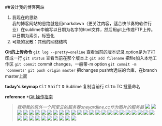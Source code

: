 ##设计我的博客网站
<ol>
	<li>我现在的思路</li>我的博客网站的思路就是用markdown（更关注内容，适合快节奏的软件行业）在sublime中编写以日期为名字的html文件，然后用git上传或FTP上传。以日期为索引。标签化
	<li>可能的发散：其他的网络结构</li>
</ol>


__Git的上传命令__
   `git log --pretty=oneline`
    查看当前的版本记录,option是为了打印成一行
   `git status`
    查看当前在那个版本上
   `git add filename`
    把file加入本地工作区
   `git commit`
    commit changes，一般带-m option `git commit -m 'comments'`
   `git push origin master`
    把changes push给远端的仓库，在branch master上面




__today's keymap__
   <kbd>Clt</kbd> <kbd>Shift</kbd> <kbd>D</kbd>  Sublime 复制当前行
   <kbd>Clt</kbd><kbd>m</kbd>  TC 批量命名

__reference__
*[Git 操作指南](http://www.cnblogs.com/tugenhua0707/p/4050072.html)
>*我用我的另外一个阿里云的服务器oneyardline.cc作为图片的服务器*
![](http://oneyardline.cc/imag/gitcommand/gitCommand1.jpg)
![](http://oneyardline.cc/imag/gitcommand/gitCommand10.png)
![](http://oneyardline.cc/imag/gitcommand/gitCommand11.png)
![](http://oneyardline.cc/imag/gitcommand/gitCommand12.png)
![](http://oneyardline.cc/imag/gitcommand/gitCommand13.png)
![](http://oneyardline.cc/imag/gitcommand/gitCommand14.png)
![](http://oneyardline.cc/imag/gitcommand/gitCommand15.png)
![](http://oneyardline.cc/imag/gitcommand/gitCommand16.png)
![](http://oneyardline.cc/imag/gitcommand/gitCommand17.png)
![](http://oneyardline.cc/imag/gitcommand/gitCommand18.png)
![](http://oneyardline.cc/imag/gitcommand/gitCommand19.png)
![](http://oneyardline.cc/imag/gitcommand/gitCommand20.png)
![](http://oneyardline.cc/imag/gitcommand/gitCommand21.png)
![](http://oneyardline.cc/imag/gitcommand/gitCommand22.png)
![](http://oneyardline.cc/imag/gitcommand/gitCommand23.png)
![](http://oneyardline.cc/imag/gitcommand/gitCommand24.png)
![](http://oneyardline.cc/imag/gitcommand/gitCommand25.png)
![](http://oneyardline.cc/imag/gitcommand/gitCommand26.png)
![](http://oneyardline.cc/imag/gitcommand/gitCommand27.png)
![](http://oneyardline.cc/imag/gitcommand/gitCommand28.png)
![](http://oneyardline.cc/imag/gitcommand/gitCommand29.png)
![](http://oneyardline.cc/imag/gitcommand/gitCommand3.png)
![](http://oneyardline.cc/imag/gitcommand/gitCommand30.png)
![](http://oneyardline.cc/imag/gitcommand/gitCommand31.png)
![](http://oneyardline.cc/imag/gitcommand/gitCommand32.png)
![](http://oneyardline.cc/imag/gitcommand/gitCommand33.png)
![](http://oneyardline.cc/imag/gitcommand/gitCommand34.png)
![](http://oneyardline.cc/imag/gitcommand/gitCommand35.png)
![](http://oneyardline.cc/imag/gitcommand/gitCommand36.png)
![](http://oneyardline.cc/imag/gitcommand/gitCommand37.png)
![](http://oneyardline.cc/imag/gitcommand/gitCommand38.png)
![](http://oneyardline.cc/imag/gitcommand/gitCommand39.png)
![](http://oneyardline.cc/imag/gitcommand/gitCommand4.png)
![](http://oneyardline.cc/imag/gitcommand/gitCommand40.png)
![](http://oneyardline.cc/imag/gitcommand/gitCommand41.png)


